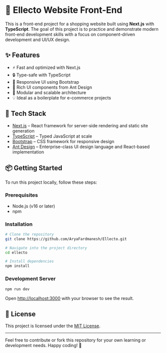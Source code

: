 # 🛒 Ellecto Website Front-End

This is a front-end project for a shopping website built using **Next.js** with **TypeScript**. The goal of this project is to practice and demonstrate modern front-end development skills with a focus on component-driven development and UI/UX design.

## ✨ Features

- ⚡️ Fast and optimized with Next.js
- 🔒 Type-safe with TypeScript
- 🎨 Responsive UI using Bootstrap
- 🧩 Rich UI components from Ant Design
- 🧱 Modular and scalable architecture
- 💡 Ideal as a boilerplate for e-commerce projects

## 🧰 Tech Stack

- [Next.js](https://nextjs.org/) – React framework for server-side rendering and static site generation
- [TypeScript](https://www.typescriptlang.org/) – Typed JavaScript at scale
- [Bootstrap](https://getbootstrap.com/) – CSS framework for responsive design
- [Ant Design](https://ant.design/) – Enterprise-class UI design language and React-based implementation

## 📦 Getting Started

To run this project locally, follow these steps:

### Prerequisites

- Node.js (v16 or later)
- npm

### Installation

```bash
# Clone the repository
git clone https://github.com/AryaFardmanesh/Ellecto.git

# Navigate into the project directory
cd ellecto

# Install dependencies
npm install
```

### Development Server

```bash
npm run dev
```

Open [http://localhost:3000](http://localhost:3000) with your browser to see the result.

## 📄 License

This project is licensed under the [MIT License](LICENSE).

---

Feel free to contribute or fork this repository for your own learning or development needs. Happy coding! 🚀
